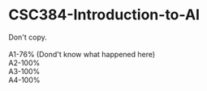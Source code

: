 # CSC384-Introduction-to-AI
Don't copy.<br/><br/>
A1-76% (Dond't know what happened here)<br/>
A2-100%<br/>
A3-100%<br/>
A4-100%<br/>
